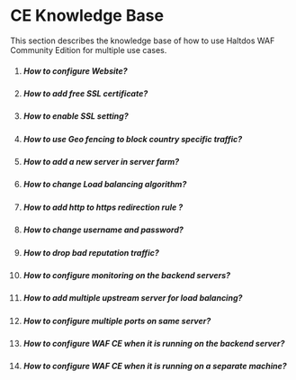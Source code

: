 # CE Knowledge Base

This section describes the knowledge base of how to use Haltdos WAF Community Edition for multiple use cases.

1. ##### How to configure Website?
2. ##### How to add free SSL certificate?
3. ##### How to enable SSL setting?
4. ##### How to use Geo fencing to block country specific traffic?
5. ##### How to add a new server in server farm?
6. ##### How to change Load balancing algorithm?
7. ##### How to add http to https redirection rule ?
8. ##### How to change username and password?
9. ##### How to drop bad reputation traffic?
10. ##### How to configure monitoring on the backend servers?
11. ##### How to add multiple upstream server for load balancing?
12. ##### How to configure multiple ports on same server?
13. ##### How to configure WAF CE when it is running on the backend server?
14. ##### How to configure WAF CE when it is running on a separate machine?





























